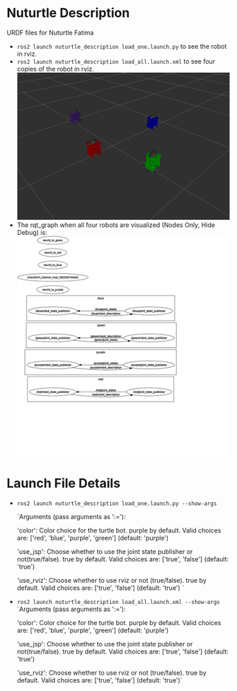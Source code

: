 # Nuturtle  Description
URDF files for Nuturtle Fatima
* `ros2 launch nuturtle_description load_one.launch.py` to see the robot in rviz.
* `ros2 launch nuturtle_description load_all.launch.xml` to see four copies of the robot in rviz.
![](images/rviz.png)
* The rqt_graph when all four robots are visualized (Nodes Only, Hide Debug) is:
![](images/rqt_graph.svg)
# Launch File Details
* `ros2 launch nuturtle_description load_one.launch.py --show-args`
  
  `Arguments (pass arguments as '<name>:=<value>'):

    'color':
        Color choice for the turtle bot. purple by default. Valid choices are: ['red', 'blue', 'purple', 'green']
        (default: 'purple')

    'use_jsp':
        Choose whether to use the joint state publisher or not(true/false).         true by default. Valid choices are: ['true', 'false']
        (default: 'true')

    'use_rviz':
        Choose whether to use rviz or not (true/false).         true by default. Valid choices are: ['true', 'false']
        (default: 'true')
`
* `ros2 launch nuturtle_description load_all.launch.xml --show-args`
  `Arguments (pass arguments as '<name>:=<value>'):

    'color':
        Color choice for the turtle bot. purple by default. Valid choices are: ['red', 'blue', 'purple', 'green']
        (default: 'purple')

    'use_jsp':
        Choose whether to use the joint state publisher or not(true/false).         true by default. Valid choices are: ['true', 'false']
        (default: 'true')

    'use_rviz':
        Choose whether to use rviz or not (true/false).         true by default. Valid choices are: ['true', 'false']
        (default: 'true')`